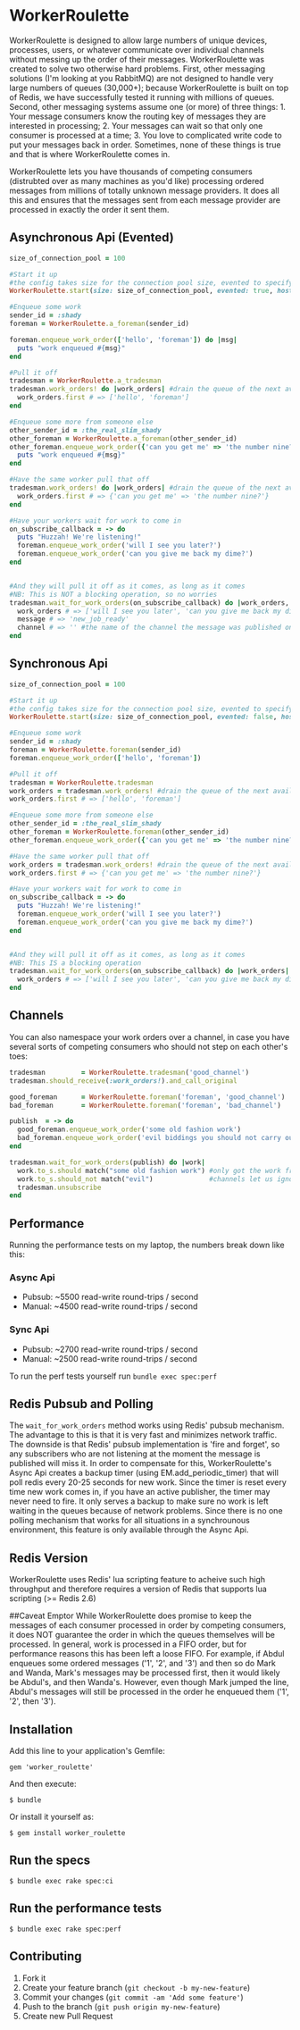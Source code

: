 # WorkerRoulette

WorkerRoulette is designed to allow large numbers of unique devices, processes, users, or whatever communicate over individual channels without messing up the order of their messages. WorkerRoulette was created to solve two otherwise hard problems. First, other messaging solutions (I'm looking at you RabbitMQ) are not designed to  handle very large numbers of queues (30,000+); because WorkerRoulette is built on top of Redis, we have successfully tested it running with millions of queues. Second, other messaging systems assume one (or more) of three things: 1. Your message consumers know the routing key of messages they are interested in processing; 2. Your messages can wait so that only one consumer is processed at a time; 3. You love to complicated write code to put your messages back in order. Sometimes, none of these things is true and that is where WorkerRoulette comes in.

WorkerRoulette lets you have thousands of competing consumers (distrubted over as many machines as you'd like) processing ordered messages from millions of totally unknown message providers. It does all this and ensures that the messages sent from each message provider are processed in exactly the order it sent them.

## Asynchronous Api (Evented)
```ruby
size_of_connection_pool = 100

#Start it up
#the config takes size for the connection pool size, evented to specify which api to use, then the normal redis config
WorkerRoulette.start(size: size_of_connection_pool, evented: true, host: 'localhost', timeout: 5, db: 1)

#Enqueue some work
sender_id = :shady
foreman = WorkerRoulette.a_foreman(sender_id)

foreman.enqueue_work_order(['hello', 'foreman']) do |msg|
  puts "work enqueued #{msg}"
end

#Pull it off
tradesman = WorkerRoulette.a_tradesman
tradesman.work_orders! do |work_orders| #drain the queue of the next available sender
  work_orders.first # => ['hello', 'foreman']
end

#Enqueue some more from someone else
other_sender_id = :the_real_slim_shady
other_foreman = WorkerRoulette.a_foreman(other_sender_id)
other_foreman.enqueue_work_order({'can you get me' => 'the number nine?'}) do |msg|
  puts "work enqueued #{msg}"
end

#Have the same worker pull that off
tradesman.work_orders! do |work_orders| #drain the queue of the next available sender
  work_orders.first # => {'can you get me' => 'the number nine?'}
end

#Have your workers wait for work to come in
on_subscribe_callback = -> do
  puts "Huzzah! We're listening!"
  foreman.enqueue_work_order('will I see you later?')
  foreman.enqueue_work_order('can you give me back my dime?')
end


#And they will pull it off as it comes, as long as it comes
#NB: This is NOT a blocking operation, so no worries
tradesman.wait_for_work_orders(on_subscribe_callback) do |work_orders, message, channel| #drain the queue of the next available sender
  work_orders # => ['will I see you later', 'can you give me back my dime?']
  message # => 'new_job_ready'
  channel # => '' #the name of the channel the message was published on, if one was used -- see below
end
```

## Synchronous Api
```ruby
size_of_connection_pool = 100

#Start it up
#the config takes size for the connection pool size, evented to specify which api to use, then the normal redis config
WorkerRoulette.start(size: size_of_connection_pool, evented: false, host: 'localhost', timeout: 5, db: 1)

#Enqueue some work
sender_id = :shady
foreman = WorkerRoulette.foreman(sender_id)
foreman.enqueue_work_order(['hello', 'foreman'])

#Pull it off
tradesman = WorkerRoulette.tradesman
work_orders = tradesman.work_orders! #drain the queue of the next available sender
work_orders.first # => ['hello', 'foreman']

#Enqueue some more from someone else
other_sender_id = :the_real_slim_shady
other_foreman = WorkerRoulette.foreman(other_sender_id)
other_foreman.enqueue_work_order({'can you get me' => 'the number nine?'})

#Have the same worker pull that off
work_orders = tradesman.work_orders! #drain the queue of the next available sender
work_orders.first # => {'can you get me' => 'the number nine?'}

#Have your workers wait for work to come in
on_subscribe_callback = -> do
  puts "Huzzah! We're listening!"
  foreman.enqueue_work_order('will I see you later?')
  foreman.enqueue_work_order('can you give me back my dime?')
end


#And they will pull it off as it comes, as long as it comes
#NB: This IS a blocking operation
tradesman.wait_for_work_orders(on_subscribe_callback) do |work_orders| #drain the queue of the next available sender
  work_orders # => ['will I see you later', 'can you give me back my dime?']
end
```

## Channels
You can also namespace your work orders over a channel, in case you have several sorts of competing consumers who should not step on each other's toes:
```ruby
tradesman         = WorkerRoulette.tradesman('good_channel')
tradesman.should_receive(:work_orders!).and_call_original

good_foreman      = WorkerRoulette.foreman('foreman', 'good_channel')
bad_foreman       = WorkerRoulette.foreman('foreman', 'bad_channel')

publish  = -> do
  good_foreman.enqueue_work_order('some old fashion work')
  bad_foreman.enqueue_work_order('evil biddings you should not carry out')
end

tradesman.wait_for_work_orders(publish) do |work|
  work.to_s.should match("some old fashion work") #only got the work from the good foreman
  work.to_s.should_not match("evil")              #channels let us ignore the other's evil orders
  tradesman.unsubscribe
end
```

## Performance
Running the performance tests on my laptop, the numbers break down like this:
### Async Api
  - Pubsub: ~5500 read-write round-trips / second
  - Manual: ~4500 read-write round-trips / second

### Sync Api
  - Pubsub: ~2700 read-write round-trips / second
  - Manual: ~2500 read-write round-trips / second

To run the perf tests yourself run `bundle exec spec:perf`

## Redis Pubsub and Polling
The `wait_for_work_orders` method works using Redis' pubsub mechanism. The advantage to this is that it is very fast and minimizes network traffic. The downside is that Redis' pubsub implementation is 'fire and forget', so any subscribers who are not listening at the moment the message is published will miss it. In order to compensate for this, WorkerRoulette's Async Api creates a backup timer (using EM.add_periodic_timer) that will poll redis every 20-25 seconds for new work. Since the timer is reset every time new work comes in, if you have an active publisher, the timer may never need to fire. It only serves a backup to make sure no work is left waiting in the queues because of network problems. Since there is no one polling mechanism that works for all situations in a synchrounous environment, this feature is only available through the Async Api.

## Redis Version
WorkerRoulette uses Redis' lua scripting feature to acheive such high throughput and therefore requires a version of Redis that supports lua scripting (>= Redis 2.6)

##Caveat Emptor
While WorkerRoulette does promise to keep the messages of each consumer processed in order by competing consumers, it does NOT guarantee the order in which the queues themselves will be processed. In general, work is processed in a FIFO order, but for performance reasons this has been left a loose FIFO. For example, if Abdul enqueues some ordered messages ('1', '2', and '3') and then so do Mark and Wanda, Mark's messages may be processed first, then it would likely be Abdul's, and then Wanda's. However, even though Mark jumped the line, Abdul's messages will still be processed in the order he enqueued them ('1', '2', then '3').

## Installation

Add this line to your application's Gemfile:

    gem 'worker_roulette'

And then execute:

    $ bundle

Or install it yourself as:

    $ gem install worker_roulette

## Run the specs

    $ bundle exec rake spec:ci

## Run the performance tests

    $ bundle exec rake spec:perf


## Contributing

1. Fork it
2. Create your feature branch (`git checkout -b my-new-feature`)
3. Commit your changes (`git commit -am 'Add some feature'`)
4. Push to the branch (`git push origin my-new-feature`)
5. Create new Pull Request

